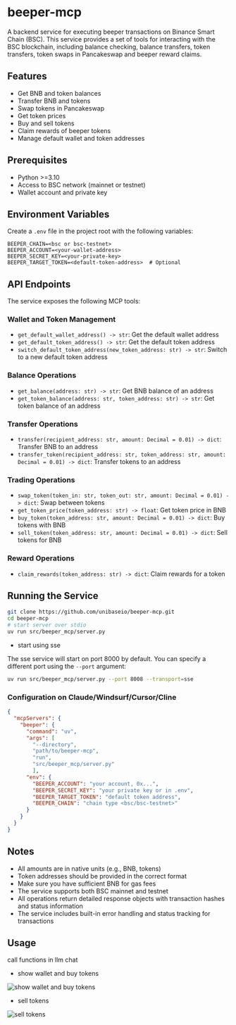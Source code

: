 # beeper-mcp

A backend service for executing beeper transactions on Binance Smart Chain (BSC). This service provides a set of tools for interacting with the BSC blockchain, including balance checking, balance transfers, token transfers, token swaps in Pancakeswap and beeper reward claims.

## Features

- Get BNB and token balances
- Transfer BNB and tokens
- Swap tokens in Pancakeswap
- Get token prices
- Buy and sell tokens
- Claim rewards of beeper tokens
- Manage default wallet and token addresses

## Prerequisites

- Python >=3.10
- Access to BSC network (mainnet or testnet)
- Wallet account and private key

## Environment Variables

Create a `.env` file in the project root with the following variables:

```env
BEEPER_CHAIN=<bsc or bsc-testnet>
BEEPER_ACCOUNT=<your-wallet-address>
BEEPER_SECRET_KEY=<your-private-key>
BEEPER_TARGET_TOKEN=<default-token-address>  # Optional
```

## API Endpoints

The service exposes the following MCP tools:

### Wallet and Token Management
- `get_default_wallet_address() -> str`: Get the default wallet address
- `get_default_token_address() -> str`: Get the default token address
- `switch_default_token_address(new_token_address: str) -> str`: Switch to a new default token address

### Balance Operations
- `get_balance(address: str) -> str`: Get BNB balance of an address
- `get_token_balance(address: str, token_address: str) -> str`: Get token balance of an address

### Transfer Operations
- `transfer(recipient_address: str, amount: Decimal = 0.01) -> dict`: Transfer BNB to an address
- `transfer_token(recipient_address: str, token_address: str, amount: Decimal = 0.01) -> dict`: Transfer tokens to an address

### Trading Operations
- `swap_token(token_in: str, token_out: str, amount: Decimal = 0.01) -> dict`: Swap between tokens
- `get_token_price(token_address: str) -> float`: Get token price in BNB
- `buy_token(token_address: str, amount: Decimal = 0.01) -> dict`: Buy tokens with BNB
- `sell_token(token_address: str, amount: Decimal = 0.01) -> dict`: Sell tokens for BNB

### Reward Operations
- `claim_rewards(token_address: str) -> dict`: Claim rewards for a token

## Running the Service

```bash
git clone https://github.com/unibaseio/beeper-mcp.git
cd beeper-mcp
# start server over stdio
uv run src/beeper_mcp/server.py 
```

+ start using sse

The sse service will start on port 8000 by default. You can specify a different port using the `--port` argument:

```bash
uv run src/beeper_mcp/server.py --port 8008 --transport=sse
```

### Configuration on Claude/Windsurf/Cursor/Cline

```json
{
  "mcpServers": {
    "beeper": {
      "command": "uv",
      "args": [
        "--directory",
        "path/to/beeper-mcp",
        "run", 
        "src/beeper_mcp/server.py"
        ],
      "env": {
        "BEEPER_ACCOUNT": "your account, 0x...",
        "BEEPER_SECRET_KEY": "your private key or in .env",
        "BEEPER_TARGET_TOKEN": "default token address",
        "BEEPER_CHAIN": "chain type <bsc/bsc-testnet>"
      }
    }
  }
}
```

## Notes

- All amounts are in native units (e.g., BNB, tokens)
- Token addresses should be provided in the correct format
- Make sure you have sufficient BNB for gas fees
- The service supports both BSC mainnet and testnet
- All operations return detailed response objects with transaction hashes and status information
- The service includes built-in error handling and status tracking for transactions


## Usage

call functions in llm chat

+ show wallet and buy tokens

![show wallet and buy tokens](./asset/buy.png)

+ sell tokens

![sell tokens](./asset/sell.png)